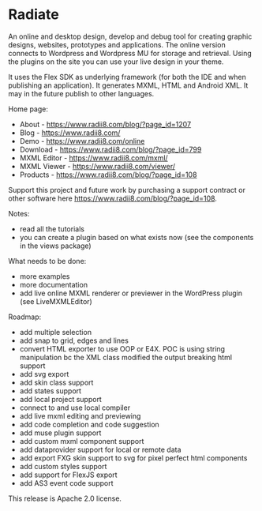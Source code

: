 Radiate
======

An online and desktop design, develop and debug tool for creating graphic designs, websites, prototypes and applications. The online version connects to Wordpress and Wordpress MU for storage and retrieval. Using the plugins on the site you can use your live design in your theme.

It uses the Flex SDK as underlying framework (for both the IDE and when publishing an application). It generates MXML, HTML and Android XML. It may in the future publish to other languages. 

Home page:
 - About - https://www.radii8.com/blog/?page_id=1207
 - Blog  - https://www.radii8.com/
 - Demo  - https://www.radii8.com/online 
 - Download  - https://www.radii8.com/blog/?page_id=799 
 - MXML Editor  - https://www.radii8.com/mxml/
 - MXML Viewer  - https://www.radii8.com/viewer/
 - Products - https://www.radii8.com/blog/?page_id=108
 
Support this project and future work by purchasing a support contract or other software here https://www.radii8.com/blog/?page_id=108.   
 
Notes:
 - read all the tutorials 
 - you can create a plugin based on what exists now (see the components in the views package) 

What needs to be done:
 - more examples
 - more documentation
 - add live online MXML renderer or previewer in the WordPress plugin (see LiveMXMLEditor)
 
Roadmap:
 - add multiple selection
 - add snap to grid, edges and lines
 - convert HTML exporter to use OOP or E4X. POC is using string manipulation bc the XML class modified the output breaking html support
 - add svg export
 - add skin class support
 - add states support
 - add local project support
 - connect to and use local compiler
 - add live mxml editing and previewing
 - add code completion and code suggestion
 - add muse plugin support
 - add custom mxml component support
 - add dataprovider support for local or remote data
 - add export FXG skin support to svg for pixel perfect html components
 - add custom styles support 
 - add support for FlexJS export
 - add AS3 event code support

This release is Apache 2.0 license.
